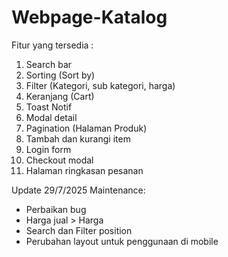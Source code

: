 # Webpage-Katalog
Fitur yang tersedia :
1. Search bar
2. Sorting (Sort by)
3. Filter (Kategori, sub kategori, harga)
4. Keranjang (Cart)
5. Toast Notif
6. Modal detail
7. Pagination (Halaman Produk)
8. Tambah dan kurangi item
9. Login form
10. Checkout modal
11. Halaman ringkasan pesanan

Update 29/7/2025
Maintenance:
- Perbaikan bug
- Harga jual > Harga
- Search dan Filter position
- Perubahan layout untuk penggunaan di mobile 